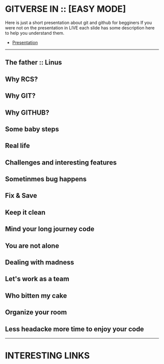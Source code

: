 # GITVERSE IN :: [EASY MODE]
Here is just a short presentation about git and github for begginers
If you were not on the presentation in LIVE each slide has some description here to help you understand them.

* [Presentation](https://jonatasemidio.github.io/gitverse-easy-mode/)

---

## The father :: Linus

## Why RCS?

## Why GIT?

## Why GITHUB?

## Some baby steps

## Real life

## Challenges and interesting features

## Sometinmes bug happens

## Fix & Save

## Keep it clean

## Mind your long journey code

## You are not alone

## Dealing with madness

## Let's work as a team

## Who bitten my cake

## Organize your room

## Less headacke more time to enjoy your code

---

# INTERESTING LINKS
